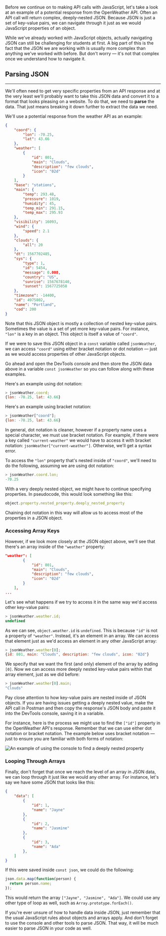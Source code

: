 Before we continue on to making API calls with JavaScript, let's take a look at an example of a potential response from the OpenWeather API. Often an API call will return complex, deeply-nested JSON. Because JSON is just a set of key-value pairs, we can navigate through it just as we would JavaScript properties of an object. 

While we've already worked with JavaScript objects, actually navigating JSON can still be challenging for students at first. A big part of this is the fact that the JSON we are working with is usually more complex than anything we've worked with before. But don't worry — it's not that complex once we understand how to navigate it.

## Parsing JSON
---

We'll often need to get very specific properties from an API response and at the very least we'll probably want to take this JSON data and convert it to a format that looks pleasing on a website. To do that, we need to **parse** the data. That just means breaking it down further to extract the data we need.

We'll use a potential response from the weather API as an example:

```json
{
    "coord": {
        "lon": -70.25,
        "lat": 43.66
    },
    "weather": [
        {
            "id": 801,
            "main": "Clouds",
            "description": "few clouds",
            "icon": "02d"
        }
    ],
    "base": "stations",
    "main": {
        "temp": 293.48,
        "pressure": 1019,
        "humidity": 45,
        "temp_min": 291.15,
        "temp_max": 295.93
    },
    "visibility": 16093,
    "wind": {
        "speed": 2.1
    },
    "clouds": {
        "all": 20
    },
    "dt": 1567702485,
    "sys": {
        "type": 1,
        "id": 5454,
        "message": 0.008,
        "country": "US",
        "sunrise": 1567678140,
        "sunset": 1567725058
    },
    "timezone": -14400,
    "id": 4975802,
    "name": "Portland",
    "cod": 200
}
```

Note that this JSON object is mostly a collection of nested key-value pairs. Sometimes the value is a set of yet more key-value pairs. For instance, `"lon"` is a key in an object. This object is itself a value of `"coord"`.

If we were to save this JSON object in a `const` variable called `jsonWeather`, we can access `"coord"` using either bracket notation or dot notation — just as we would access properties of other JavaScript objects.

Go ahead and open the DevTools console and then store the JSON data above in a variable `const jsonWeather` so you can follow along with these examples.

Here's an example using dot notation:

```js
> jsonWeather.coord;
{lon: -70.25, lat: 43.66}
```

Here's an example using bracket notation:

```js
> jsonWeather["coord"];
{lon: -70.25, lat: 43.66}
```

In general, dot notation is cleaner, however if a property name uses a special character, we must use bracket notation. For example, if there were a key called `"current-weather"` we would have to access it with bracket notation: `jsonWeather["current-weather"]`. Otherwise, we'll get a syntax error.

To access the `"lon"` property that's nested inside of `"coord"`, we'll need to do the following, assuming we are using dot notation:

```js
> jsonWeather.coord.lon;
-70.25
```

With a very deeply nested object, we might have to continue specifying properties. In pseudocode, this would look something like this:

```js
object.property.nested_property.deeply_nested_property
```

Chaining dot notation in this way will allow us to access most of the properties in a JSON object.

### Accessing Array Keys

However, if we look more closely at the JSON object above, we'll see that there's an array inside of the `"weather"` property:

```json
"weather": [
        {
            "id": 801,
            "main": "Clouds",
            "description": "few clouds",
            "icon": "02d"
        }
    ],
...
```

Let's see what happens if we try to access it in the same way we'd access other key-value pairs:

```js
> jsonWeather.weather.id;
undefined
```

As we can see, `object.weather.id` is `undefined`. This is because `"id"` is not a property of `"weather"`. Instead, it's an element in an array. We can access that element just as we'd access an element in any other JavaScript array:

```js
> jsonWeather.weather[0];
{id: 801, main: "Clouds", description: "few clouds", icon: "02d"}
```

We specify that we want the first (and only) element of the array by adding `[0]`. Now we can access more deeply nested key-value pairs within that array element, just as we did before:

```js
> jsonWeather.weather[0].main;
"Clouds"
```

Pay close attention to how key-value pairs are nested inside of JSON objects. If you are having issues getting a deeply nested value, make the API call in Postman and then copy the response's JSON body and paste it into the DevTools console, saving it in a variable.

For instance, here is the process we might use to find the `["id"]` property in the OpenWeather API's response. Remember that we can use either dot notation or bracket notation. The example below uses bracket notation — just to ensure you are familiar with both forms of notation:

![An example of using the console to find a deeply nested property](https://learnhowtoprogram.s3.us-west-2.amazonaws.com/exploring-json-in-console.png)

### Looping Through Arrays

Finally, don't forget that once we reach the level of an array in JSON data, we can loop through it just like we would any other array. For instance, let's say we have some JSON that looks like this:

```json
{
    "data": [
        {
            "id": 1,
            "name": "Jayne"
        },
        {
            "id": 2,
            "name": "Jasmine"
        },
        {
            "id": 3,
            "name": "Ada"
        },
    ]
}
```

If this were saved inside `const json`, we could do the following:

```js
json.data.map(function(person) {
  return person.name;
});
```

This would return the array `["Jayne", "Jasmine", "Ada"]`. We could use any other type of loop as well, such as `Array.prototype.forEach()`.

If you're ever unsure of how to handle data inside JSON, just remember that the usual JavaScript rules about objects and arrays apply. And don't forget to use the console and other tools to parse JSON. That way, it will be much easier to parse JSON in your code as well.
